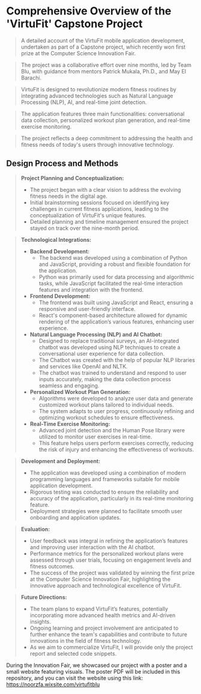# Comprehensive Overview of the 'VirtuFit' Capstone Project  
> A detailed account of the VirtuFit mobile application development, undertaken as part of a Capstone project, which recently won first prize at the Computer Science Innovation Fair.

> The project was a collaborative effort over nine months, led by Team Blu, with guidance from mentors Patrick Mukala, Ph.D., and May El Barachi.

> VirtuFit is designed to revolutionize modern fitness routines by integrating advanced technologies such as Natural Language Processing (NLP), AI, and real-time joint detection.

> The application features three main functionalities: conversational data collection, personalized workout plan generation, and real-time exercise monitoring.

> The project reflects a deep commitment to addressing the health and fitness needs of today's users through innovative technology.

## Design Process and Methods  
> **Project Planning and Conceptualization:**  
> - The project began with a clear vision to address the evolving fitness needs in the digital age.  
> - Initial brainstorming sessions focused on identifying key challenges in current fitness applications, leading to the conceptualization of VirtuFit's unique features.  
> - Detailed planning and timeline management ensured the project stayed on track over the nine-month period.

> **Technological Integrations:**  
> - **Backend Development:**  
>   - The backend was developed using a combination of Python and JavaScript, providing a robust and flexible foundation for the application.  
>   - Python was primarily used for data processing and algorithmic tasks, while JavaScript facilitated the real-time interaction features and integration with the frontend.
> - **Frontend Development:**  
>   - The frontend was built using JavaScript and React, ensuring a responsive and user-friendly interface.  
>   - React's component-based architecture allowed for dynamic rendering of the application’s various features, enhancing user experience.
> - **Natural Language Processing (NLP) and AI Chatbot:**  
>   - Designed to replace traditional surveys, an AI-integrated chatbot was developed using NLP techniques to create a conversational user experience for data collection.
>   - The Chatbot was created with the help of popular NLP libraries and services like OpenAI and NLTK.
>   - The chatbot was trained to understand and respond to user inputs accurately, making the data collection process seamless and engaging.
> - **Personalized Workout Plan Generation:**  
>   - Algorithms were developed to analyze user data and generate customized workout plans tailored to individual needs.  
>   - The system adapts to user progress, continuously refining and optimizing workout schedules to ensure effectiveness.
> - **Real-Time Exercise Monitoring:**  
>   - Advanced joint detection and the Human Pose library were utilized to monitor user exercises in real-time.  
>   - This feature helps users perform exercises correctly, reducing the risk of injury and enhancing the effectiveness of workouts.

> **Development and Deployment:**  
> - The application was developed using a combination of modern programming languages and frameworks suitable for mobile application development.  
> - Rigorous testing was conducted to ensure the reliability and accuracy of the application, particularly in its real-time monitoring feature.  
> - Deployment strategies were planned to facilitate smooth user onboarding and application updates.

> **Evaluation:**  
> - User feedback was integral in refining the application’s features and improving user interaction with the AI chatbot.  
> - Performance metrics for the personalized workout plans were assessed through user trials, focusing on engagement levels and fitness outcomes.
> - The success of the project was validated by winning the first prize at the Computer Science Innovation Fair, highlighting the innovative approach and technological excellence of VirtuFit.

> **Future Directions:**  
> - The team plans to expand VirtuFit’s features, potentially incorporating more advanced health metrics and AI-driven insights.  
> - Ongoing learning and project involvement are anticipated to further enhance the team's capabilities and contribute to future innovations in the field of fitness technology.
> - As we aim to commercialize VirtuFit, I will provide only the project report and selected code snippets.

During the Innovation Fair, we showcased our project with a poster and a small website featuring visuals. The poster PDF will be included in this repository, and you can visit the website using this link: https://noorzfa.wixsite.com/virtufitblu
